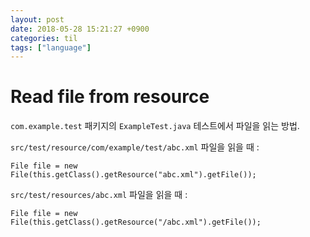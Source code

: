 ```yaml
---
layout: post
date: 2018-05-28 15:21:27 +0900
categories: til
tags: ["language"]
---
```


# Read file from resource

`com.example.test` 패키지의 `ExampleTest.java` 테스트에서 파일을 읽는 방법.

`src/test/resource/com/example/test/abc.xml` 파일을 읽을 때 :

    File file = new File(this.getClass().getResource("abc.xml").getFile());

`src/test/resources/abc.xml` 파일을 읽을 때  :

    File file = new File(this.getClass().getResource("/abc.xml").getFile());
